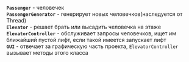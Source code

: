 **`Passenger`** - человечек  
**`PassengerGenerator`** - генерирует новых человечков(наследуется от Thread)  
**`Elevator`** - решает брать или высадить человечка на этаже  
**`ElevatorController`** - обслуживает запросы человечков, ищет им ближайший пустой лифт, если такой имеется запускает лифт  
**`GUI`** - отвечает за графическую часть проекта, `ElevatorController` вызывает методы этого класса
